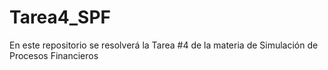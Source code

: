 # Tarea4_SPF
En  este repositorio se resolverá la Tarea #4 de la materia de Simulación de Procesos Financieros
